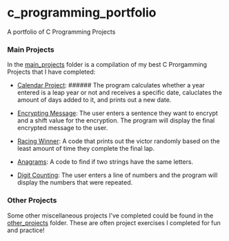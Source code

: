 # c_programming_portfolio
A portfolio of C Programming Projects


### Main Projects
In the [main_projects](https://github.com/TenaCity23/c_programming/tree/main/main_projects) folder is a compilation of my best C Prorgamming Projects that I have completed:

* [Calendar Project](https://github.com/TenaCity23/c_programming/blob/main/main_projects/calendar.c): ###### The program calculates whether a year entered is a leap year or not and receives a specific date, caluclates the amount of days added to it, and prints out a new date.

* [Encrypting Message](https://github.com/TenaCity23/c_programming/blob/main/main_projects/encrypting_message.c): The user enters a sentence they want to encrypt and a shift value for the encryption. The program will display the final encrypted message to the user.

* [Racing Winner](https://github.com/TenaCity23/c_programming/blob/main/main_projects/race.c): A code that prints out the victor randomly based on the least amount of time they complete the final lap. 

* [Anagrams](https://github.com/TenaCity23/c_programming/blob/main/main_projects/anagram.c): A code to find if two strings have the same letters.

* [Digit Counting](https://github.com/TenaCity23/c_programming/blob/main/main_projects/digit_occurances.c): The user enters a line of numbers and the program will display the numbers that were repeated.


### Other Projects
Some other miscellaneous projects I've completed could be found in the [other_projects](https://github.com/TenaCity23/c_programming/tree/main/other_projects) folder. These are often project exercises I completed for fun and practice!

